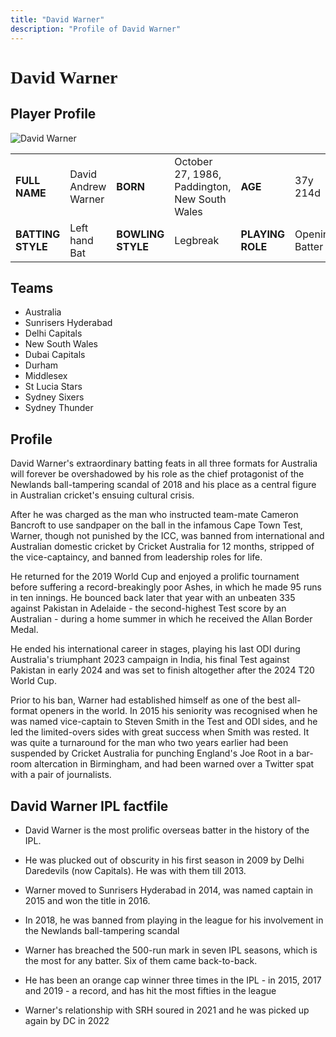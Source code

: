 ```yaml
---
title: "David Warner"
description: "Profile of David Warner"
---
```


# <span style="font-family: 'Playfair Display', serif;">David Warner</span>

## Player Profile

![David Warner](/images/dw.jpg)

<table>
  <tr>
    <td><strong>FULL NAME</strong></td>
    <td>David Andrew Warner</td>
    <td><strong>BORN</strong></td>
    <td>October 27, 1986, Paddington, New South Wales</td>
    <td><strong>AGE</strong></td>
    <td>37y 214d</td>
  </tr>
  <tr>
    <td><strong>BATTING STYLE</strong></td>
    <td>Left hand Bat</td>
    <td><strong>BOWLING STYLE</strong></td>
    <td>Legbreak</td>
    <td><strong>PLAYING ROLE</strong></td>
    <td>Opening Batter</td>
  </tr>
</table>

## Teams

- Australia
- Sunrisers Hyderabad
- Delhi Capitals
- New South Wales
- Dubai Capitals
- Durham
- Middlesex
- St Lucia Stars
- Sydney Sixers
- Sydney Thunder


## Profile

David Warner's extraordinary batting feats in all three formats for Australia will forever be overshadowed by his role as the chief protagonist of the Newlands ball-tampering scandal of 2018 and his place as a central figure in Australian cricket's ensuing cultural crisis.

After he was charged as the man who instructed team-mate Cameron Bancroft to use sandpaper on the ball in the infamous Cape Town Test, Warner, though not punished by the ICC, was banned from international and Australian domestic cricket by Cricket Australia for 12 months, stripped of the vice-captaincy, and banned from leadership roles for life.

He returned for the 2019 World Cup and enjoyed a prolific tournament before suffering a record-breakingly poor Ashes, in which he made 95 runs in ten innings. He bounced back later that year with an unbeaten 335 against Pakistan in Adelaide - the second-highest Test score by an Australian - during a home summer in which he received the Allan Border Medal.

He ended his international career in stages, playing his last ODI during Australia's triumphant 2023 campaign in India, his final Test against Pakistan in early 2024 and was set to finish altogether after the 2024 T20 World Cup.

Prior to his ban, Warner had established himself as one of the best all-format openers in the world. In 2015 his seniority was recognised when he was named vice-captain to Steven Smith in the Test and ODI sides, and he led the limited-overs sides with great success when Smith was rested. It was quite a turnaround for the man who two years earlier had been suspended by Cricket Australia for punching England's Joe Root in a bar-room altercation in Birmingham, and had been warned over a Twitter spat with a pair of journalists.

## David Warner IPL factfile

- David Warner is the most prolific overseas batter in the history of the IPL.

- He was plucked out of obscurity in his first season in 2009 by Delhi Daredevils (now Capitals). He was with them till 2013.

- Warner moved to Sunrisers Hyderabad in 2014, was named captain in 2015 and won the title in 2016.

- In 2018, he was banned from playing in the league for his involvement in the Newlands ball-tampering scandal

- Warner has breached the 500-run mark in seven IPL seasons, which is the most for any batter. Six of them came back-to-back.

- He has been an orange cap winner three times in the IPL - in 2015, 2017 and 2019 - a record, and has hit the most fifties in the league

- Warner's relationship with SRH soured in 2021 and he was picked up again by DC in 2022
